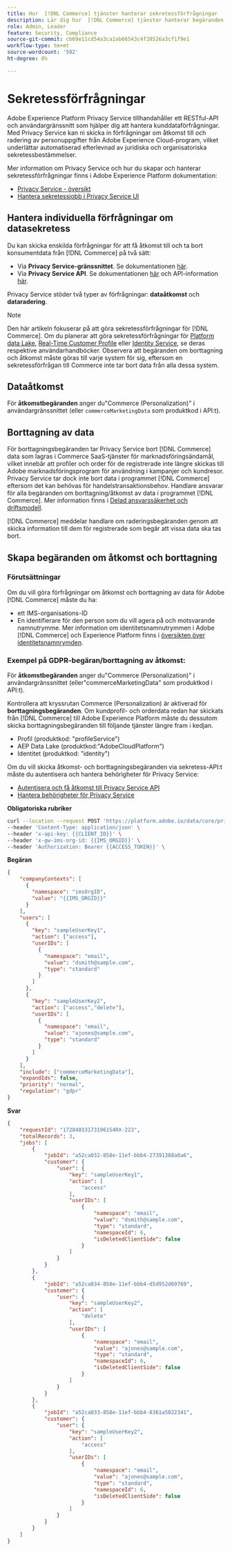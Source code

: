 ```yaml
---
title: Hur  [!DNL Commerce] tjänster hanterar sekretessförfrågningar
description: Lär dig hur  [!DNL Commerce] tjänster hanterar begäranden om åtkomst och borttagning av data.
role: Admin, Leader
feature: Security, Compliance
source-git-commit: cb69e11cd54a3ca1ab66543c4f28526a3cf1f9e1
workflow-type: tm+mt
source-wordcount: '502'
ht-degree: 0%

---
```


# Sekretessförfrågningar

Adobe Experience Platform Privacy Service tillhandahåller ett RESTful-API och användargränssnitt som hjälper dig att hantera kunddataförfrågningar. Med Privacy Service kan ni skicka in förfrågningar om åtkomst till och radering av personuppgifter från Adobe Experience Cloud-program, vilket underlättar automatiserad efterlevnad av juridiska och organisatoriska sekretessbestämmelser.

Mer information om Privacy Service och hur du skapar och hanterar sekretessförfrågningar finns i Adobe Experience Platform dokumentation:

* [Privacy Service - översikt](https://experienceleague.adobe.com/en/docs/experience-platform/privacy/home)
* [Hantera sekretessjobb i Privacy Service UI](https://experienceleague.adobe.com/en/docs/experience-platform/privacy/ui/user-guide)

## Hantera individuella förfrågningar om datasekretess

Du kan skicka enskilda förfrågningar för att få åtkomst till och ta bort konsumentdata från [!DNL Commerce] på två sätt:

* Via **Privacy Service-gränssnittet**. Se dokumentationen [här](https://experienceleague.adobe.com/en/docs/experience-platform/privacy/ui/user-guide#_blank).
* Via **Privacy Service API**. Se dokumentationen [här](https://developer.adobe.com/experience-platform-apis/references/privacy-service/#_blank) och API-information [här](https://developer.adobe.com/experience-platform-apis/#_blank).

Privacy Service stöder två typer av förfrågningar: **dataåtkomst** och **dataradering**.

>[!NOTE]
>
>Den här artikeln fokuserar på att göra sekretessförfrågningar för [!DNL Commerce]. Om du planerar att göra sekretessförfrågningar för [Platform data Lake](https://experienceleague.adobe.com/en/docs/experience-platform/catalog/privacy), [Real-Time Customer Profile](https://experienceleague.adobe.com/en/docs/experience-platform/profile/privacy) eller [Identity Service](https://experienceleague.adobe.com/en/docs/experience-platform/identity/privacy), se deras respektive användarhandböcker. Observera att begäranden om borttagning och åtkomst måste göras till varje system för sig, eftersom en sekretessförfrågan till Commerce inte tar bort data från alla dessa system.

## Dataåtkomst

För **åtkomstbegäranden** anger du&quot;Commerce (Personalization)&quot; i användargränssnittet (eller `commerceMarketingData` som produktkod i API:t).

## Borttagning av data

För borttagningsbegäranden tar Privacy Service bort [!DNL Commerce] data som lagras i Commerce SaaS-tjänster för marknadsföringsändamål, vilket innebär att profiler och order för de registrerade inte längre skickas till Adobe marknadsföringsprogram för användning i kampanjer och kundresor. Privacy Service tar dock inte bort data i programmet [!DNL Commerce] eftersom det kan behövas för handelstransaktionsbehov. Handlare ansvarar för alla begäranden om borttagning/åtkomst av data i programmet [!DNL Commerce]. Mer information finns i [Delad ansvarssäkerhet och driftsmodell](https://experienceleague.adobe.com/en/docs/commerce-operations/security-and-compliance/shared-responsibility).

[!DNL Commerce] meddelar handlare om raderingsbegäranden genom att skicka information till dem för registrerade som begär att vissa data ska tas bort.

## Skapa begäranden om åtkomst och borttagning

### Förutsättningar

Om du vill göra förfrågningar om åtkomst och borttagning av data för Adobe [!DNL Commerce] måste du ha:

* ett IMS-organisations-ID
* En identifierare för den person som du vill agera på och motsvarande namnutrymme. Mer information om identitetsnamnutrymmen i Adobe [!DNL Commerce] och Experience Platform finns i [översikten över identitetsnamnrymden](https://experienceleague.adobe.com/en/docs/experience-platform/identity/features/namespaces).

### Exempel på GDPR-begäran/borttagning av åtkomst:

För **åtkomstbegäranden** anger du&quot;Commerce (Personalization)&quot; i användargränssnittet (eller&quot;commerceMarketingData&quot; som produktkod i API:t).

Kontrollera att kryssrutan Commerce (Personalization) är aktiverad för **borttagningsbegäranden**. Om kundprofil- och orderdata redan har skickats från [!DNL Commerce] till Adobe Experience Platform måste du dessutom skicka borttagningsbegäranden till följande tjänster längre fram i kedjan.

* Profil (produktkod: &quot;profileService&quot;)
* AEP Data Lake (produktkod:&quot;AdobeCloudPlatform&quot;)
* Identitet (produktkod: &quot;identity&quot;)

Om du vill skicka åtkomst- och borttagningsbegäranden via sekretess-API:t måste du autentisera och hantera behörigheter för Privacy Service:

* [Autentisera och få åtkomst till Privacy Service API](https://experienceleague.adobe.com/en/docs/experience-platform/privacy/api/getting-started)
* [Hantera behörigheter för Privacy Service](https://experienceleague.adobe.com/en/docs/experience-platform/privacy/permissions)

**Obligatoriska rubriker**

```bash
curl --location --request POST 'https://platform.adobe.io/data/core/privacy/jobs' \
--header 'Content-Type: application/json' \
--header 'x-api-key: {{CLIENT_ID}}' \
--header 'x-gw-ims-org-id: {{IMS_ORGID}}' \
--header 'Authorization: Bearer {{ACCESS_TOKEN}}' \
```

**Begäran**

```json
{
    "companyContexts": [
      {
        "namespace": "imsOrgID",
        "value": "{{IMS_ORGID}}"
      }
    ],
    "users": [
      {
        "key": "sampleUserKey1",
        "action": ["access"],
        "userIDs": [
          {
            "namespace": "email",
            "value": "dsmith@sample.com",
            "type": "standard"
          }
        ]
      },
      {
        "key": "sampleUserKey2",
        "action": ["access","delete"],
        "userIDs": [
          {
            "namespace": "email",
            "value": "ajones@sample.com",
            "type": "standard"
          }
        ]
      }
    ],
    "include": ["commerceMarketingData"],
    "expandIds": false,
    "priority": "normal",
    "regulation": "gdpr"
}
```

**Svar**

```json
{
    "requestId": "17284033173196154RX-223",
    "totalRecords": 3,
    "jobs": [
        {
            "jobId": "a52ca032-858e-11ef-bbb4-27391388a0a6",
            "customer": {
                "user": {
                    "key": "sampleUserKey1",
                    "action": [
                        "access"
                    ],
                    "userIDs": [
                        {
                            "namespace": "email",
                            "value": "dsmith@sample.com",
                            "type": "standard",
                            "namespaceId": 6,
                            "isDeletedClientSide": false
                        }
                    ]
                }
            }
        },
        {
            "jobId": "a52ca034-858e-11ef-bbb4-d5d952d69769",
            "customer": {
                "user": {
                    "key": "sampleUserKey2",
                    "action": [
                        "delete"
                    ],
                    "userIDs": [
                        {
                            "namespace": "email",
                            "value": "ajones@sample.com",
                            "type": "standard",
                            "namespaceId": 6,
                            "isDeletedClientSide": false
                        }
                    ]
                }
            }
        },
        {
            "jobId": "a52ca033-858e-11ef-bbb4-8361a5022341",
            "customer": {
                "user": {
                    "key": "sampleUserKey2",
                    "action": [
                        "access"
                    ],
                    "userIDs": [
                        {
                            "namespace": "email",
                            "value": "ajones@sample.com",
                            "type": "standard",
                            "namespaceId": 6,
                            "isDeletedClientSide": false
                        }
                    ]
                }
            }
        }
    ]
}
```
